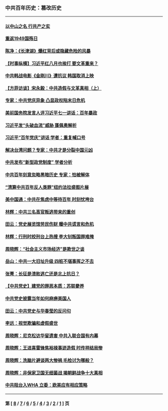 ### 中共百年历史：篡改历史
---
#### [以中山之名 行共产之实](../../pages/nf1176115/n13346437.md?12090430) 
#### [重返1949国殇日](../../pages/nf1176115/n13346372.md?12090430) 
#### [陈净：《长津湖》爆红背后或隐藏危险的风暴](../../pages/nf1176115/n13314364.md?12090430) 
#### [【时事纵横】习近平红八月也挨打 要文革重来？](../../pages/nf1176115/n13231393.md?12090430) 
#### [中共韩战电影《金刚川》遭抗议 韩国取消上映](../../pages/nf1176115/n13219114.md?12090430) 
#### [【方菲访谈】宋永毅：中共造假与文革真相（上）](../../pages/nf1176115/n13200760.md?12090430) 
#### [专家：中共党庆异象 凸显政权陷末日危机](../../pages/nf1176115/n13067084.md?12090430) 
#### [美前国务院发言人评习近平七一讲话：百年暴政](../../pages/nf1176115/n13066986.md?12090430) 
#### [习近平发“头破血流”威胁 蓬佩奥解析](../../pages/nf1176115/n13063604.md?12090430) 
#### [习近平“百年党庆”讲话 学者：重复喊口号](../../pages/nf1176115/n13061411.md?12090430) 
#### [解决台湾问题？专家：中共才是分裂中国元凶](../../pages/nf1176115/n13060811.md?12090430) 
#### [中共发布“新型政党制度” 学者分析](../../pages/nf1176115/n13056354.md?12090430) 
#### [中共百年刻意忽略黑暗历史 专家：怕被解体](../../pages/nf1176115/n13056056.md?12090430) 
#### [“清算中共百年反人类罪”纽约法拉盛图片展](../../pages/nf1176115/n13052220.md?12090430) 
#### [美中国通：中共在焦虑中等待百年 时刻忧垮台](../../pages/nf1176115/n13048820.md?12090430) 
#### [林辉：中共三名高官叛逃带来的重创](../../pages/nf1176115/n13035206.md?12090430) 
#### [田云：党史展览馆劳民伤财 曝中共谎言和危机](../../pages/nf1176115/n13033900.md?12090430) 
#### [林辉：行刑时绞刑台上热搜 李大钊叛国罪难掩](../../pages/nf1176115/n13031965.md?12090430) 
#### [周晓辉：“社会主义市场经济”是欺世之谈](../../pages/nf1176115/n13024090.md?12090430) 
#### [岳山：中共一大旧址升级 四桩不堪事挥之不去](../../pages/nf1176115/n13021697.md?12090430) 
#### [张菁：长征是溃败逃亡还是北上抗日？](../../pages/nf1176115/n13020585.md?12090430) 
#### [【中共党史】建党的罪恶本质：苏联豢养](../../pages/nf1176115/n13011888.md?12090430) 
#### [中共党史披露当年如何麻痹美国人](../../pages/nf1176115/n12966400.md?12090430) 
#### [田云：中共党史与华春莹的反问句](../../pages/nf1176115/n12765178.md?12090430) 
#### [李远：视觉欺骗和虚假盛世](../../pages/nf1176115/n12993376.md?12090430) 
#### [周晓辉：尼克松访华留遗害 中共入联合国有内幕](../../pages/nf1176115/n12991422.md?12090430) 
#### [周晓辉：王进喜雷锋焦裕禄事迹造假 时传祥结局惨](../../pages/nf1176115/n12985497.md?12090430) 
#### [周晓辉：洗脑片避谈两大惨祸 毛检讨为哪般？](../../pages/nf1176115/n12971285.md?12090430) 
#### [周晓辉：非保家卫国无细菌战 揭朝鲜战争十大真相](../../pages/nf1176115/n12954161.md?12090430) 
#### [中共阻台入WHA 立委：欧美应有相应策略](../../pages/nf1176115/n12939343.md?12090430) 

---
#### 第 [ [8](./8.md?12090430) / [7](./7.md?12090430) / [6](./6.md?12090430) / [5](./5.md?12090430) / [4](./4.md?12090430) / [3](./3.md?12090430) / [2](./2.md?12090430) / [1](./1.md?12090430) ] 页
